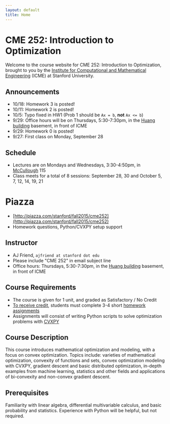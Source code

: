 ```yaml
---
layout: default
title: Home
---
```


# CME 252: Introduction to Optimization

Welcome to the course website for CME 252: Introduction to Optimization, brought to you by the [Institute for Computational and Mathematical Engineering](https://icme.stanford.edu/) (ICME) at Stanford University.

## Announcements
- 10/18: Homework 3 is posted!
- 10/11: Homework 2 is posted!
- 10/5: Typo fixed in HW1 (Prob 1 should be `Ax = b`, **not** `Ax <= b`)
- 9/29: Office hours will be on Thursdays, 5:30-7:30pm, in the [Huang building](https://www.google.com/maps/place/Jen-Hsun+Huang+Engineering+Center/@37.4279167,-122.1742945,18z/data=!3m1!4b1!4m2!3m1!1s0x808fbb2ad1efaf1d:0xe4be58a43178043f) basement, in front of ICME
- 9/29: Homework 0 is posted!
- 9/27: First class on Monday, September 28

## Schedule
- Lectures are on Mondays and Wednesdays, 3:30-4:50pm, in [McCullough](https://goo.gl/maps/u15gEQdFCzA2) 115
- Class meets for a total of 8 sessions: September 28, 30 and October 5, 7, 12, 14, 19, 21

# Piazza
- [http://piazza.com/stanford/fall2015/cme252](http://piazza.com/stanford/fall2015/cme252)
- Homework questions, Python/CVXPY setup support

## Instructor
- AJ Friend, `ajfriend at stanford dot edu`
- Please include "CME 252" in email subject line
- Office hours: Thursdays, 5:30-7:30pm, in the [Huang building](https://www.google.com/maps/place/Jen-Hsun+Huang+Engineering+Center/@37.4279167,-122.1742945,18z/data=!3m1!4b1!4m2!3m1!1s0x808fbb2ad1efaf1d:0xe4be58a43178043f) basement, in front of ICME

## Course Requirements
- The course is given for 1 unit, and graded as Satisfactory / No Credit
- [To receive credit](https://studentaffairs.stanford.edu/registrar/faculty/unit-of-credit), students must complete 3-4 short [homework assignments](homework)
- Assignments will consist of writing Python scripts to solve optimization problems with [CVXPY](http://www.cvxpy.org/)

## Course Description

This course introduces mathematical optimization and modeling, with a focus on convex optimization. Topics include: varieties of mathematical optimization, convexity of functions and sets, convex optimization modeling with CVXPY, gradient descent and basic distributed optimization, in-depth examples from machine learning, statistics and other fields and applications of bi-convexity and non-convex gradient descent.

## Prerequisites

Familiarity with linear algebra, differential multivariable calculus, and basic probability and statistics. Experience with Python will be helpful, but not required.



